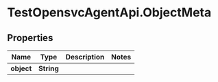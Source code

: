 # TestOpensvcAgentApi.ObjectMeta

## Properties

Name | Type | Description | Notes
------------ | ------------- | ------------- | -------------
**object** | **String** |  | 


